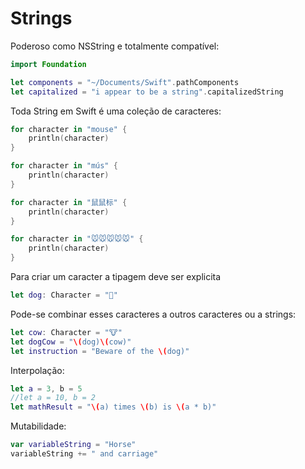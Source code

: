 # Strings

Poderoso como NSString e totalmente compatível: 

```swift
import Foundation

let components = "~/Documents/Swift".pathComponents
let capitalized = "i appear to be a string".capitalizedString
```

Toda String em Swift é uma coleção de caracteres:

```swift
for character in "mouse" {
    println(character)
}

for character in "mús" {
    println(character)
}

for character in "⿏鼠标" { 
    println(character)
}

for character in "🐭🐭🐭🐭🐭" {
    println(character)
}
```

Para criar um caracter a tipagem deve ser explicita

```swift
let dog: Character = "🐶"
```

Pode-se combinar esses caracteres a outros caracteres ou a strings:

```swift
let cow: Character = "🐮"
let dogCow = "\(dog)\(cow)"
let instruction = "Beware of the \(dog)"
```

Interpolação:

```swift
let a = 3, b = 5
//let a = 10, b = 2
let mathResult = "\(a) times \(b) is \(a * b)"
```

Mutabilidade:

```swift
var variableString = "Horse"
variableString += " and carriage"
```